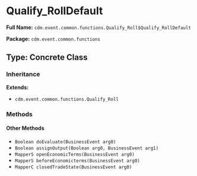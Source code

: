 # Qualify_RollDefault

**Full Name:** `cdm.event.common.functions.Qualify_Roll$Qualify_RollDefault`

**Package:** `cdm.event.common.functions`

## Type: Concrete Class

### Inheritance

**Extends:**
- `cdm.event.common.functions.Qualify_Roll`

### Methods

#### Other Methods

- `Boolean doEvaluate(BusinessEvent arg0)`
- `Boolean assignOutput(Boolean arg0, BusinessEvent arg1)`
- `MapperS openEconomicTerms(BusinessEvent arg0)`
- `MapperS beforeEconomicterms(BusinessEvent arg0)`
- `MapperC closedTradeState(BusinessEvent arg0)`

